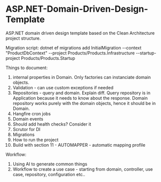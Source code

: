 # ASP.NET-Domain-Driven-Design-Template
ASP.NET domain driven design template based on the Clean Architecture project structure.

Migration script:
dotnet ef migrations add InitialMigration --context "ProductDbContext" --project Products/Products.Infrastructure --startup-project Products/Products.Startup

Things to document:
1. internal properties in Domain. Only factories can instanciate domain objects.
2. Validation - can use custom exceptions if needed
3. Repositories - query and domain. Explain diff.
	Query repository is in Application because it needs to know about the response.
	Domain repository works purely with the domain objects, hence it should be in Domain.
4. Hangfire cron jobs
5. Domain events
6. Should add health checks? Consider it
7. Scrutor for DI
8. Migrations
9. How to run the project
10. Build with section
11 - AUTOMAPPER - automatic mapping profile

Workflow:
1. Using AI to generate common things
2. Workflow to create a use case - starting from domain, controller, use case, repository, configuration etc..